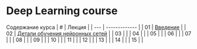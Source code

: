 # Deep Learning course

Содержание курса
| # | Лекция  |
| --- | ------------- |
| 01 | [Введение](lectures/lecture1)  |
| 02 | [Детали обучения нейронных сетей](lectures/lecture2) |
| 03 |  |
| 04 |  |
| 05 |  |
| 06 |  |
| 07 |  |
| 08 |  |
| 09 |  |
| 10 |  |
| 11 |  |
| 12 |  |
| 13 |  |
| 14 |  |
| 15 |  |
